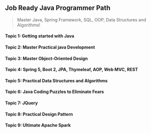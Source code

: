 ## Job Ready Java Programmer Path

> Master Java, Spring Framework, SQL, OOP, Data Structures and Algorithms!

#### Topic 1: Getting started with Java

#### Topic 2: Master Practical java Development

#### Topic 3: Master Object-Oriented Design 

#### Topic 4: Spring 5, Boot 2, JPA, Thymeleaf, AOP, Web MVC, REST 

#### Topic 5: Practical Data Structures and Algorithms 

#### Topic 6: Java Coding Puzzles to Eliminate Fears 

#### Topic 7: JQuery

#### Topic 8: Practical Design Pattern 

#### Topic 9: Ultimate Apache Spark
